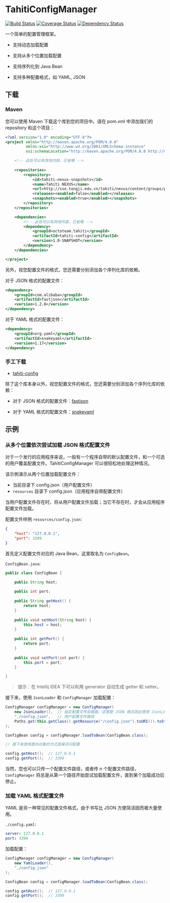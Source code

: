 # TahitiConfigManager

[![Build Status](https://travis-ci.org/SummerWish/TahitiConfigManager.svg?branch=master)](https://travis-ci.org/SummerWish/TahitiConfigManager)
[![Coverage Status](https://coveralls.io/repos/github/SummerWish/TahitiConfigManager/badge.svg?branch=master)](https://coveralls.io/github/SummerWish/TahitiConfigManager?branch=master)
[![Dependency Status](https://www.versioneye.com/user/projects/57091970fcd19a00415b1011/badge.svg)](https://www.versioneye.com/user/projects/57091970fcd19a00415b1011)

一个简单的配置管理框架。

- 支持动态加载配置

- 支持从多个位置加载配置

- 支持序列化到 Java Bean

- 支持多种配置格式，如 YAML, JSON

## 下载

### Maven

您可以使用 Maven 下载这个库到您的项目中。请在 pom.xml 中添加我们的 repository 和这个项目：

```xml
<?xml version="1.0" encoding="UTF-8"?>
<project xmlns="http://maven.apache.org/POM/4.0.0"
         xmlns:xsi="http://www.w3.org/2001/XMLSchema-instance"
         xsi:schemaLocation="http://maven.apache.org/POM/4.0.0 http://maven.apache.org/xsd/maven-4.0.0.xsd">

    <!-- 此处可以有其他内容，已省略 -->
    
    <repositories>
        <repository>
            <id>tahiti-nexus-snapshots</id>
            <name>Tahiti NEXUS</name>
            <url>http://sse.tongji.edu.cn/tahiti/nexus/content/groups/public</url>
            <releases><enabled>false</enabled></releases>
            <snapshots><enabled>true</enabled></snapshots>
        </repository>
    </repositories>

    <dependencies>
        <!-- 此处可以有其他内容，已省略 -->
        <dependency>
            <groupId>octoteam.tahiti</groupId>
            <artifactId>tahiti-config</artifactId>
            <version>1.0-SNAPSHOT</version>
        </dependency>
    </dependencies>

</project>
```

另外，视您配置文件的格式，您还需要分别添加各个序列化库的依赖。

对于 JSON 格式的配置文件：

```xml
<dependency>
    <groupId>com.alibaba</groupId>
    <artifactId>fastjson</artifactId>
    <version>1.2.8</version>
</dependency>
```

对于 YAML 格式的配置文件：

```xml
<dependency>
    <groupId>org.yaml</groupId>
    <artifactId>snakeyaml</artifactId>
    <version>1.17</version>
</dependency>
```

### 手工下载

- [tahiti-config](http://sse.tongji.edu.cn/tahiti/nexus/service/local/repositories/public/content/octoteam/tahiti/tahiti-config/1.0-SNAPSHOT/tahiti-config-1.0-20160410.135849-2.jar)

除了这个库本身以外，视您配置文件的格式，您还需要分别添加各个序列化库的依赖：

- 对于 JSON 格式的配置文件：[fastjson](http://central.maven.org/maven2/com/alibaba/fastjson/1.2.8/fastjson-1.2.8.jar)

- 对于 YAML 格式的配置文件：[snakeyaml](http://central.maven.org/maven2/org/yaml/snakeyaml/1.17/snakeyaml-1.17.jar)

## 示例

### 从多个位置依次尝试加载 JSON 格式配置文件

对于一个发行的应用程序来说，一般有一个程序自带的默认配置文件，和一个可选的用户覆盖配置文件。TahitiConfigManager 可以很轻松地处理这种情况。

该示例演示从两个位置加载配置文件：

- 当前目录下 config.json（用户配置文件）
- `resources` 目录下 config.json（应用程序自带配置文件）

当用户配置文件存在时，将从用户配置文件加载；当它不存在时，才会从应用程序配置文件加载。

配置文件样例 `resources/config.json`:

```json
{
    "host": "127.0.0.1",
    "port": 3399
}
```

首先定义配置文件对应的 Java Bean，这里取名为 `ConfigBean`。

`ConfigBean.java`:

```java
public class ConfigBean {

    public String host;
    
    public int port;
    
    public String getHost() {
        return host;
    }
    
    public void setHost(String host) {
        this.host = host;
    }
    
    public int getPort() {
        return port;
    }
    
    public void setPort(int port) {
        this.port = port;
    }

}
```

> 提示：在 Intellij IDEA 下可以利用 generator 自动生成 getter 和 setter。

接下来，使用 `JsonLoader` 和 `ConfigManager` 加载配置：

```java
ConfigManager configManager = new ConfigManager(
    new JsonLoader(),  // 指定配置文件加载器，这里是 JSON 格式因此使用 JsonLoader
    "./config.json",   // 用户配置文件路径
    Paths.get(this.getClass().getResource("/config.json").toURI()).toString()  // 默认配置文件路径
);

ConfigBean config = configManager.loadToBean(ConfigBean.class);

// 接下来使用面向对象的方式直接访问配置

config.getHost();  // 127.0.0.1
config.getPort();  // 3399
```

当然，您也可以只传一个配置文件路径，或者传 n 个配置文件路径，`ConfigManager` 将总是从第一个路径开始尝试加载配置文件，直到某个加载成功后停止。

### 加载 YAML 格式配置文件

YAML 是另一种常见的配置文件格式，由于书写比 JSON 方便简洁因而被大量使用。

`./config.yaml`:

```yaml
server: 127.0.0.1
port: 3399
```

加载配置：

```java
ConfigManager configManager = new ConfigManager(
    new YamlLoader(),
    "./config.json"
);

ConfigBean config = configManager.loadToBean(ConfigBean.class);

config.getHost();  // 127.0.0.1
config.getPort();  // 3399
```
